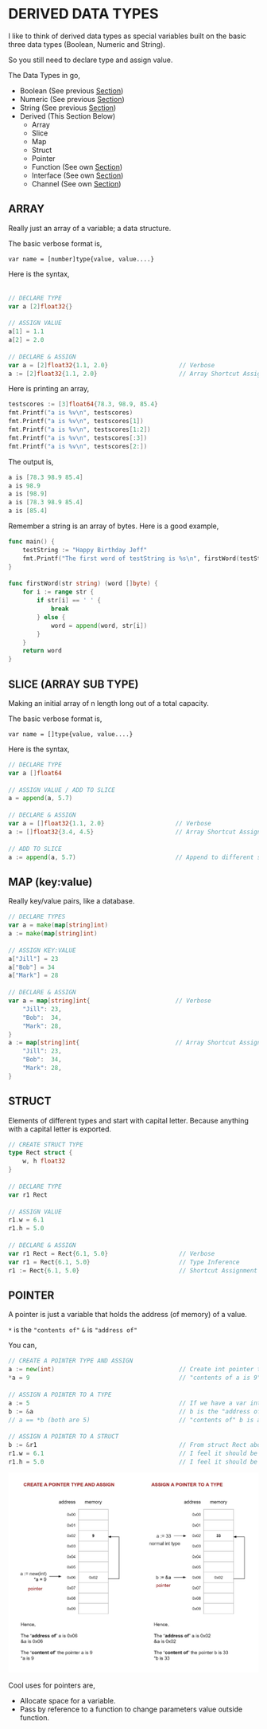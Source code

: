 # DERIVED DATA TYPES

I like to think of derived data types as
special variables built on the basic three data types
(Boolean, Numeric and String).

So you still need to declare type and assign value.

The Data Types in go,

* Boolean (See previous [Section](https://github.com/JeffDeCola/my-cheat-sheets/tree/master/development/languages/go-cheat-sheet/data-types.md))
* Numeric (See previous [Section](https://github.com/JeffDeCola/my-cheat-sheets/tree/master/development/languages/go-cheat-sheet/data-types.md))
* String (See previous [Section](https://github.com/JeffDeCola/my-cheat-sheets/tree/master/development/languages/go-cheat-sheet/data-types.md))
* Derived (This Section Below)
  * Array
  * Slice
  * Map
  * Struct
  * Pointer
  * Function (See own [Section](https://github.com/JeffDeCola/my-cheat-sheets/tree/master/development/languages/go-cheat-sheet/functions.md))
  * Interface (See own [Section](https://github.com/JeffDeCola/my-cheat-sheets/tree/master/development/languages/go-cheat-sheet/interfaces.md))
  * Channel (See own [Section](https://github.com/JeffDeCola/my-cheat-sheets/tree/master/development/languages/go-cheat-sheet/concurrency-channels.md))

## ARRAY

Really just an array of a variable; a data structure.

The basic verbose format is,

```
var name = [number]type{value, value....}
```

Here is the syntax,

```go

// DECLARE TYPE
var a [2]float32{}

// ASSIGN VALUE
a[1] = 1.1
a[2] = 2.0

// DECLARE & ASSIGN
var a = [2]float32{1.1, 2.0}                    // Verbose
a := [2]float32{1.1, 2.0}                       // Array Shortcut Assignment
```

Here is printing an array,

```go
testscores := [3]float64{78.3, 98.9, 85.4}
fmt.Printf("a is %v\n", testscores)
fmt.Printf("a is %v\n", testscores[1])
fmt.Printf("a is %v\n", testscores[1:2])
fmt.Printf("a is %v\n", testscores[:3])
fmt.Printf("a is %v\n", testscores[2:])
```

The output is,

```go
a is [78.3 98.9 85.4]
a is 98.9
a is [98.9]
a is [78.3 98.9 85.4]
a is [85.4]
```

Remember a string is an array of bytes. Here is a good example,

```go
func main() {
    testString := "Happy Birthday Jeff"
    fmt.Printf("The first word of testString is %s\n", firstWord(testString))
}

func firstWord(str string) (word []byte) {
    for i := range str {
        if str[i] == ' ' {
            break
        } else {
            word = append(word, str[i])
        }
    }
    return word
}
```

## SLICE (ARRAY SUB TYPE)

Making an initial array of n length long out of a
total capacity.

The basic verbose format is,

```
var name = []type{value, value....}
```

Here is the syntax,

```go
// DECLARE TYPE
var a []float64

// ASSIGN VALUE / ADD TO SLICE
a = append(a, 5.7)

// DECLARE & ASSIGN
var a = []float32{1.1, 2.0}                    // Verbose
a := []float32{3.4, 4.5}                       // Array Shortcut Assignment

// ADD TO SLICE
a := append(a, 5.7)                            // Append to different slice
```

## MAP (key:value)

Really key/value pairs, like a database.

```go
// DECLARE TYPES
var a = make(map[string]int)
a := make(map[string]int)

// ASSIGN KEY:VALUE
a["Jill"] = 23
a["Bob"] = 34
a["Mark"] = 28

// DECLARE & ASSIGN
var a = map[string]int{                        // Verbose
    "Jill": 23,
    "Bob":  34,
    "Mark": 28,
}
a := map[string]int{                           // Array Shortcut Assignment
    "Jill": 23,
    "Bob":  34,
    "Mark": 28,
}
```

## STRUCT

Elements of different types and start with capital letter.
Because anything with a capital letter is exported.

```go
// CREATE STRUCT TYPE
type Rect struct {
    w, h float32
}

// DECLARE TYPE
var r1 Rect

// ASSIGN VALUE
r1.w = 6.1
r1.h = 5.0

// DECLARE & ASSIGN
var r1 Rect = Rect{6.1, 5.0}                    // Verbose
var r1 = Rect{6.1, 5.0}                         // Type Inference
r1 := Rect{6.1, 5.0}                            // Shortcut Assignment
```

## POINTER

A pointer is just a variable that holds the address (of memory)
of a value.

`*` is the `"contents of"`
`&` is `"address of"`

You can,

```go
// CREATE A POINTER TYPE AND ASSIGN
a := new(int)                                   // Create int pointer type
*a = 9                                          // "contents of a is 9"

// ASSIGN A POINTER TO A TYPE
a := 5                                          // If we have a var int 5
b := &a                                         // b is the "address of" a
// a == *b (both are 5)                         // "contents of" b is a

// ASSIGN A POINTER TO A STRUCT
b := &r1                                        // From struct Rect above
r1.w = 6.1                                      // I feel it should be *r1.w
r1.h = 5.0                                      // I feel it should be *r1.h
```

![IMAGE - go pointers - IMAGE](../../../docs/pics/go-pointers.jpg)

Cool uses for pointers are,

* Allocate space for a variable.
* Pass by reference to a function to change parameters value outside function.
